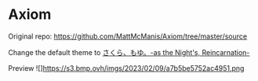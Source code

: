 # Axiom

Original repo: https://github.com/MattMcManis/Axiom/tree/master/source

Change the default theme to [さくら、もゆ。-as the Night's, Reincarnation-](https://ja.wikipedia.org/wiki/%E3%81%95%E3%81%8F%E3%82%89%E3%80%81%E3%82%82%E3%82%86%E3%80%82-as_the_Night%27s,_Reincarnation-)

Preview
![]https://s3.bmp.ovh/imgs/2023/02/09/a7b5be5752ac4951.png

